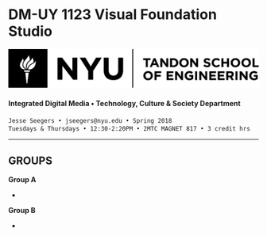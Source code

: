 # DM-UY 1123 Visual Foundation Studio
![NYU](nyu_soe_logo.png)
#### Integrated Digital Media • Technology, Culture & Society Department 
    Jesse Seegers • jseegers@nyu.edu • Spring 2018 
    Tuesdays & Thursdays • 12:30-2:20PM • 2MTC MAGNET 817 • 3 credit hrs
---


## GROUPS

**Group A**

* 


**Group B**

* 



